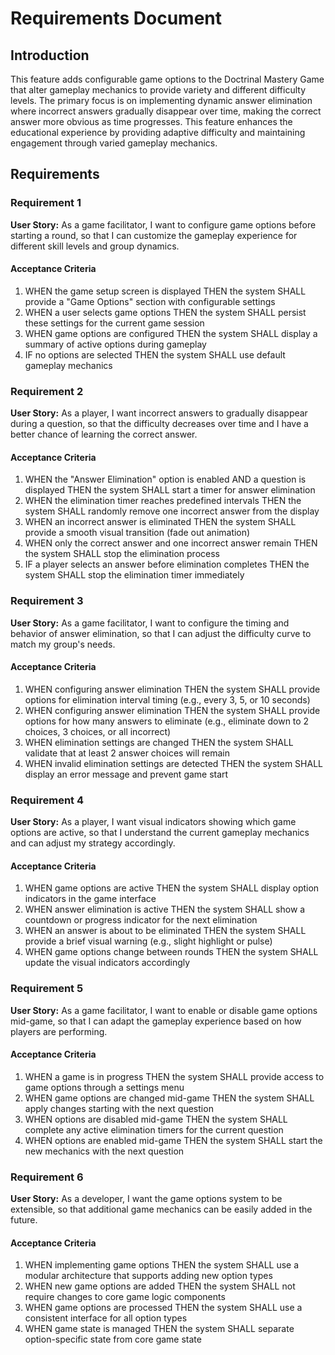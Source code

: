 # Requirements Document

## Introduction

This feature adds configurable game options to the Doctrinal Mastery Game that alter gameplay mechanics to provide variety and different difficulty levels. The primary focus is on implementing dynamic answer elimination where incorrect answers gradually disappear over time, making the correct answer more obvious as time progresses. This feature enhances the educational experience by providing adaptive difficulty and maintaining engagement through varied gameplay mechanics.

## Requirements

### Requirement 1

**User Story:** As a game facilitator, I want to configure game options before starting a round, so that I can customize the gameplay experience for different skill levels and group dynamics.

#### Acceptance Criteria

1. WHEN the game setup screen is displayed THEN the system SHALL provide a "Game Options" section with configurable settings
2. WHEN a user selects game options THEN the system SHALL persist these settings for the current game session
3. WHEN game options are configured THEN the system SHALL display a summary of active options during gameplay
4. IF no options are selected THEN the system SHALL use default gameplay mechanics

### Requirement 2

**User Story:** As a player, I want incorrect answers to gradually disappear during a question, so that the difficulty decreases over time and I have a better chance of learning the correct answer.

#### Acceptance Criteria

1. WHEN the "Answer Elimination" option is enabled AND a question is displayed THEN the system SHALL start a timer for answer elimination
2. WHEN the elimination timer reaches predefined intervals THEN the system SHALL randomly remove one incorrect answer from the display
3. WHEN an incorrect answer is eliminated THEN the system SHALL provide a smooth visual transition (fade out animation)
4. WHEN only the correct answer and one incorrect answer remain THEN the system SHALL stop the elimination process
5. IF a player selects an answer before elimination completes THEN the system SHALL stop the elimination timer immediately

### Requirement 3

**User Story:** As a game facilitator, I want to configure the timing and behavior of answer elimination, so that I can adjust the difficulty curve to match my group's needs.

#### Acceptance Criteria

1. WHEN configuring answer elimination THEN the system SHALL provide options for elimination interval timing (e.g., every 3, 5, or 10 seconds)
2. WHEN configuring answer elimination THEN the system SHALL provide options for how many answers to eliminate (e.g., eliminate down to 2 choices, 3 choices, or all incorrect)
3. WHEN elimination settings are changed THEN the system SHALL validate that at least 2 answer choices will remain
4. WHEN invalid elimination settings are detected THEN the system SHALL display an error message and prevent game start

### Requirement 4

**User Story:** As a player, I want visual indicators showing which game options are active, so that I understand the current gameplay mechanics and can adjust my strategy accordingly.

#### Acceptance Criteria

1. WHEN game options are active THEN the system SHALL display option indicators in the game interface
2. WHEN answer elimination is active THEN the system SHALL show a countdown or progress indicator for the next elimination
3. WHEN an answer is about to be eliminated THEN the system SHALL provide a brief visual warning (e.g., slight highlight or pulse)
4. WHEN game options change between rounds THEN the system SHALL update the visual indicators accordingly

### Requirement 5

**User Story:** As a game facilitator, I want to enable or disable game options mid-game, so that I can adapt the gameplay experience based on how players are performing.

#### Acceptance Criteria

1. WHEN a game is in progress THEN the system SHALL provide access to game options through a settings menu
2. WHEN game options are changed mid-game THEN the system SHALL apply changes starting with the next question
3. WHEN options are disabled mid-game THEN the system SHALL complete any active elimination timers for the current question
4. WHEN options are enabled mid-game THEN the system SHALL start the new mechanics with the next question

### Requirement 6

**User Story:** As a developer, I want the game options system to be extensible, so that additional game mechanics can be easily added in the future.

#### Acceptance Criteria

1. WHEN implementing game options THEN the system SHALL use a modular architecture that supports adding new option types
2. WHEN new game options are added THEN the system SHALL not require changes to core game logic components
3. WHEN game options are processed THEN the system SHALL use a consistent interface for all option types
4. WHEN game state is managed THEN the system SHALL separate option-specific state from core game state
